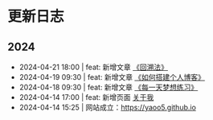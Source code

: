 # 更新日志

## 2024
- 2024-04-21 18:00 | feat: 新增文章 [《回溯法》](/leetcode/backtrack)
- 2024-04-19 09:30 | feat: 新增文章 [《如何搭建个人博客》](/tech/blog-vitepress-github)
- 2024-04-18 09:30 | feat: 新增文章 [《每一天梦想练习》](/life/reading/everyday-dream-exercise)
- 2024-04-14 17:00 | feat: 新增页面 [关于我](/about)
- 2024-04-14 15:25 | 网站成立：https://yaoo5.github.io
